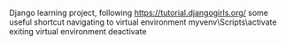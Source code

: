 Django learning project, following https://tutorial.djangogirls.org/
some useful shortcut
navigating to virtual environment myvenv\Scripts\activate
exiting virtual environment deactivate